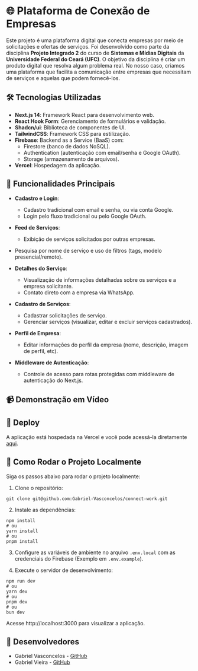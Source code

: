 # 🌐 Plataforma de Conexão de Empresas
Este projeto é uma plataforma digital que conecta empresas por meio de solicitações e ofertas de serviços. Foi desenvolvido como parte da disciplina **Projeto Integrado 2** do curso de **Sistemas e Mídias Digitais** da **Universidade Federal do Ceará (UFC)**. O objetivo da disciplina é criar um produto digital que resolva algum problema real. No nosso caso, criamos uma plataforma que facilita a comunicação entre empresas que necessitam de serviços e aquelas que podem fornecê-los.

## 🛠 Tecnologias Utilizadas
- **Next.js 14**: Framework React para desenvolvimento web.
- **React Hook Form**: Gerenciamento de formulários e validação.
- **Shadcn/ui**: Biblioteca de componentes de UI.
- **TailwindCSS**: Framework CSS para estilização.
- **Firebase**: Backend as a Service (BaaS) com:
  - Firestore (banco de dados NoSQL).
  - Authentication (autenticação com email/senha e Google OAuth).
  - Storage (armazenamento de arquivos).
- **Vercel**: Hospedagem da aplicação.

## 🚀 Funcionalidades Principais

- **Cadastro e Login**:
  - Cadastro tradicional com email e senha, ou via conta Google.
  - Login pelo fluxo tradicional ou pelo Google OAuth.

- **Feed de Serviços**:
  - Exibição de serviços solicitados por outras empresas.
-   Pesquisa por nome de serviço e uso de filtros (tags, modelo presencial/remoto).

- **Detalhes do Serviço**:
  - Visualização de informações detalhadas sobre os serviços e a empresa solicitante.
  - Contato direto com a empresa via WhatsApp.

- **Cadastro de Serviços**:
  - Cadastrar solicitações de serviço.
  - Gerenciar serviços (visualizar, editar e excluir serviços cadastrados).

- **Perfil de Empresa**:
  - Editar informações do perfil da empresa (nome, descrição, imagem de perfil, etc).

- **Middleware de Autenticação**:
  - Controle de acesso para rotas protegidas com middleware de autenticação do Next.js.

 ## 📹 Demonstração em Vídeo

 ## 🚀 Deploy
A aplicação está hospedada na Vercel e você pode acessá-la diretamente [aqui](https://connect-work.vercel.app/).

## 🚧 Como Rodar o Projeto Localmente
Siga os passos abaixo para rodar o projeto localmente:

1. Clone o repositório:

```
git clone git@github.com:Gabriel-Vasconcelos/connect-work.git
```

2. Instale as dependências:
```
npm install
# ou
yarn install
# ou
pnpm install
```

3. Configure as variáveis de ambiente no arquivo ```.env.local``` com as credenciais do Firebase (Exemplo em ```.env.example```).

4. Execute o servidor de desenvolvimento:

```
npm run dev
# ou
yarn dev
# ou
pnpm dev
# ou
bun dev
```

Acesse http://localhost:3000 para visualizar a aplicação.

## 👥 Desenvolvedores
- Gabriel Vasconcelos - [GitHub](https://github.com/Gabriel-Vasconcelos)
- Gabriel Vieira - [GitHub](https://github.com/iAmBiel)
